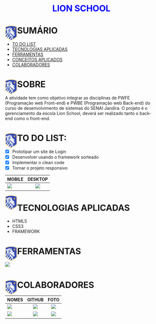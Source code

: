 # <div align="center"><span style="color: blue">LION SCHOOL</span></div>

<div>
   <img src="./img/logo-image.png" align="left" width="40" align="center"/>
   <h1>SUMÁRIO</h1>


-  [TO DO LIST](#to-do-list)
-  [TECNOLOGIAS APLICADAS](#tecnologias-aplicadas)
-  [FERRAMENTAS](#ferramentas)
-  [CONCEITOS APLICADOS](#conceitos-aplicados)
-  [COLABORADORES](#colaboradores)
   
</div>

<div>
  <img src="./img/logo-image.png" align="left" width="40" align="center"/>
   <h1>SOBRE</h1>   
</div>

A atividade tem como objetivo integrar as disciplinas de PWFE (Programação web Front-end) e PWBE (Programação web Back-end) do curso de desenvolvimento de sistemas do SENAI Jandira.
O projeto é o gerenciamento da escola Lion School, deverá ser realizado tanto o back-end como o front-end.

<div>
   <img src="./img/logo-image.png" align="left" width="40" align="center"/>
   <h1>TO DO LIST:</h1>   
</div>

- [x] Prototipar um site de Login
- [x] Desenvolver usando o framework sorteado
- [x] Implementar o clean code
- [x] Tornar o projeto responsivo

<div>

| MOBILE                                     |             DESKTOP             |
| :----------------------------------------- | :-----------------------------: |
| <a href="https://viniciusnunes137.github.io/tailwind/"><img heigth="500" src="./img/mobile.png"/></a> | <a href="https://viniciusnunes137.github.io/tailwind/"><img src="./img/desktop.png" /></a> |

<img src="./img/logo-image.png" align="left" width="40" align="center"/>
   <h1>TECNOLOGIAS APLICADAS</h1>   
</div>

- HTML5
- CSS3
- FRAMEWORK

<div>
<img src="./img/logo-image.png" align="left" width="40" align="center"/>
<h1>FERRAMENTAS</h1> 
       <a href="https://skillicons.dev">
      <img src="https://skillicons.dev/icons?i=vscode,github,git,figma,html,css" />
    </a>
</div>


<div>
   <img src="./img/logo-image.png" align="left" width="40" align="center"/>
   <h1>COLABORADORES</h1>   
</div>

| NOMES                                                                                                                                                                                      |                                               GITHUB                                               |                                       FOTO                                        |
| :----------------------------------------------------------------------------------------------------------------------------------------------------------------------------------------- | :------------------------------------------------------------------------------------------------: | :-------------------------------------------------------------------------------: |
| <a href="https://github.com/oliveiraclara"><img src="https://img.shields.io/badge/DESENVOLVEDORA-CLARA%20MARTINS%20OLIVEIRA-informational?style=for-the-badge&logo=appveyorlabelColor=FF00FF"></a> | <a  href="https://github.com/oliveiraclara"><img src="https://skillicons.dev/icons?i=github&theme=dark"/></a> | <img src="https://avatars.githubusercontent.com/u/110606333?v=4" height="50"></a>  |
| <a href="https://github.com/lucasvinip"><img src="https://img.shields.io/badge/DESENVOLVEDOR-LUCAS%20VINICIUS%20SILVA-informational?style=for-the-badge&logo=appveyorlabelColor=222222"></a> |   <a href="https://github.com/lucasvinip"><img src="https://skillicons.dev/icons?i=github&theme="/></a>   | <img src="https://avatars.githubusercontent.com/u/110206119?v=4" height="50"></a> |

